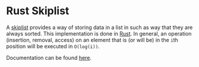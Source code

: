 Rust Skiplist
=============

A [skiplist](http://en.wikipedia.org/wiki/Skip_list) provides a way of storing
data in a list in such as way that they are always sorted.  This implementation
is done in [Rust](http://www.rust-lang.org/).  In general, an operation
(insertion, removal, access) on an element that is (or will be) in the `i`th
position will be executed in `O(log(i))`.

Documentation can be found [here](https://jp-ellis.github.io/rust-skiplist/skiplist/).
